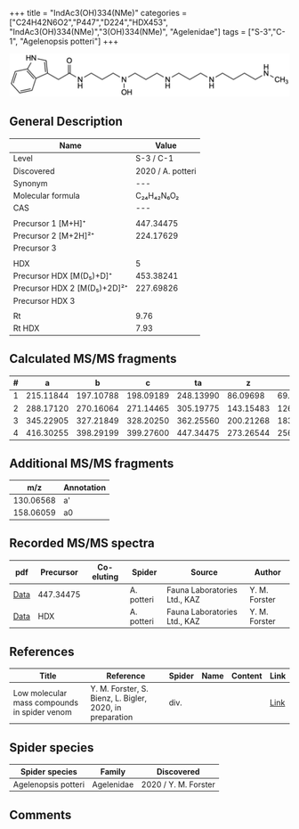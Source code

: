+++
title = "IndAc3(OH)334(NMe)"
categories = ["C24H42N6O2","P447","D224","HDX453",
"IndAc3(OH)334(NMe)","3(OH)334(NMe)",
"Agelenidae"]
tags = ["S-3","C-1",
"Agelenopsis potteri"]
+++

![](/img/IndAc3(OH)334(NMe).png)

## General Description

| Name                       | Value              |
|----------------------------|--------------------|
| Level                      | S-3 / C-1          |
| Discovered                 | 2020 / A. potteri  |
| Synonym                    | ---                |
| Molecular formula          | C₂₄H₄₂N₆O₂                   |
| CAS                        | ---                |
|                            |                    |
| Precursor 1 [M+H]⁺         | 447.34475                   |
| Precursor 2 [M+2H]²⁺       | 224.17629                   |
| Precursor 3                |                    |
|                            |                    |
| HDX                        | 5                   |
| Precursor HDX   [M(D₅)+D]⁺   | 453.38241                   |
| Precursor HDX 2 [M(D₅)+2D]²⁺ | 227.69826                    |
| Precursor HDX 3            |                    |
|                            |                    |
| Rt                         | 9.76                   |
| Rt HDX                     | 7.93                   |

## Calculated MS/MS fragments

| # | a         | b         | c         | ta        | z         | y         | tz        |
|---|-----------|-----------|-----------|-----------|-----------|-----------|-----------|
| 1 | 215.11844 | 197.10788 | 198.09189 | 248.13990 | 86.09698 | 69.07043 | 103.12352 |
| 2 | 288.17120 | 270.16064 | 271.14465 | 305.19775 | 143.15483 | 126.12828 | 160.18137 |
| 3 | 345.22905 | 327.21849 | 328.20250 | 362.25560 | 200.21268 | 183.18613 | 233.23413 |
| 4 | 416.30255 | 398.29199 | 399.27600 | 447.34475 | 273.26544 | 256.23889 | 290.29198 |

## Additional MS/MS fragments

| m/z | Annotation |
|-----|------------|
| 130.06568 | a'         |
| 158.06059 | a0         |

## Recorded MS/MS spectra

| pdf                                             | Precursor | Co-eluting | Spider      | Source                       | Author        |
|-------------------------------------------------|-----------|------------|-------------|------------------------------|---------------|
| [Data](/pdf/A-potteri/447_IndAc3(OH)334(NMe)_Ap.pdf) | 447.34475 |           | A. potteri | Fauna Laboratories Ltd., KAZ | Y. M. Forster |
| [Data](/pdf/A-potteri/447_IndAc3(OH)334(NMe)_Ap_HDX.pdf) | HDX |           | A. potteri | Fauna Laboratories Ltd., KAZ | Y. M. Forster |


## References

| Title | Reference | Spider | Name | Content | Link |
|-------|-----------|--------|------|---------|------|
| Low molecular mass compounds in spider venom      | Y. M. Forster, S. Bienz, L. Bigler, 2020, in preparation          | div.       |   |   | [Link](unknown) |

## Spider species

| Spider species     | Family     | Discovered           |
|--------------------|------------|----------------------|
| Agelenopsis potteri | Agelenidae | 2020 / Y. M. Forster |


## Comments